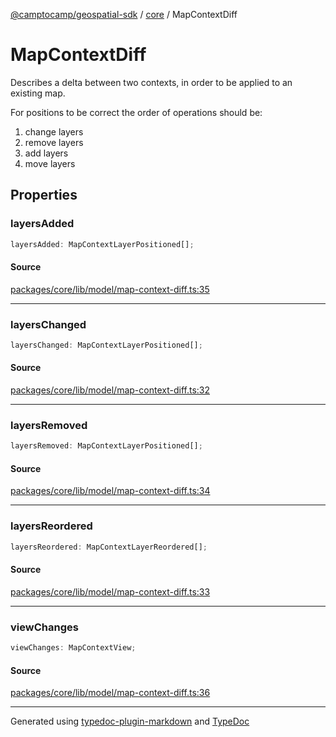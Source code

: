 [@camptocamp/geospatial-sdk](../../index.md) / [core](../index.md) / MapContextDiff

# MapContextDiff

Describes a delta between two contexts, in order to be
applied to an existing map.

For positions to be correct the order of operations should be:
1. change layers
2. remove layers
3. add layers
4. move layers

## Properties

### layersAdded

```ts
layersAdded: MapContextLayerPositioned[];
```

#### Source

[packages/core/lib/model/map-context-diff.ts:35](https://github.com/jahow/geospatial-sdk/blob/b3c3686/packages/core/lib/model/map-context-diff.ts#L35)

***

### layersChanged

```ts
layersChanged: MapContextLayerPositioned[];
```

#### Source

[packages/core/lib/model/map-context-diff.ts:32](https://github.com/jahow/geospatial-sdk/blob/b3c3686/packages/core/lib/model/map-context-diff.ts#L32)

***

### layersRemoved

```ts
layersRemoved: MapContextLayerPositioned[];
```

#### Source

[packages/core/lib/model/map-context-diff.ts:34](https://github.com/jahow/geospatial-sdk/blob/b3c3686/packages/core/lib/model/map-context-diff.ts#L34)

***

### layersReordered

```ts
layersReordered: MapContextLayerReordered[];
```

#### Source

[packages/core/lib/model/map-context-diff.ts:33](https://github.com/jahow/geospatial-sdk/blob/b3c3686/packages/core/lib/model/map-context-diff.ts#L33)

***

### viewChanges

```ts
viewChanges: MapContextView;
```

#### Source

[packages/core/lib/model/map-context-diff.ts:36](https://github.com/jahow/geospatial-sdk/blob/b3c3686/packages/core/lib/model/map-context-diff.ts#L36)

***

Generated using [typedoc-plugin-markdown](https://www.npmjs.com/package/typedoc-plugin-markdown) and [TypeDoc](https://typedoc.org/)
